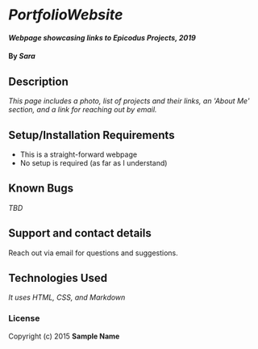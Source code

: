 # _PortfolioWebsite_

#### _Webpage showcasing links to Epicodus Projects, 2019_

#### By _**Sara**_

## Description

_This page includes a photo, list of projects and their links, an 'About Me' section, and a link for reaching out by email._

## Setup/Installation Requirements

* This is a straight-forward webpage
* No setup is required (as far as I understand)

## Known Bugs

_TBD_

## Support and contact details

Reach out via email for questions and suggestions.

## Technologies Used

_It uses HTML, CSS, and Markdown_

### License


Copyright (c) 2015 **Sample Name**
